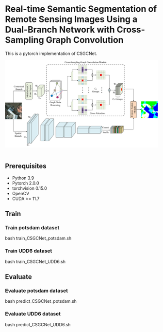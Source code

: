# **Real-time Semantic Segmentation of Remote Sensing Images Using a Dual-Branch Network with Cross-Sampling Graph Convolution** <br />

This is a pytorch implementation of CSGCNet.

<div align="center">
  <img src="https://github.com/AnsonD0820/CSGCNet-pytorch/blob/main/fig1.jpg">
</div> <br />

## Prerequisites <br />
* Python 3.9
* Pytorch 2.0.0
* torchvision 0.15.0
* OpenCV
* CUDA >= 11.7

## Train
### Train potsdam dataset
bash train_CSGCNet_potsdam.sh

### Train UDD6 dataset
bash train_CSGCNet_UDD6.sh <br />

## Evaluate
### Evaluate potsdam dataset
bash predict_CSGCNet_potsdam.sh

### Evaluate UDD6 dataset
bash predict_CSGCNet_UDD6.sh
